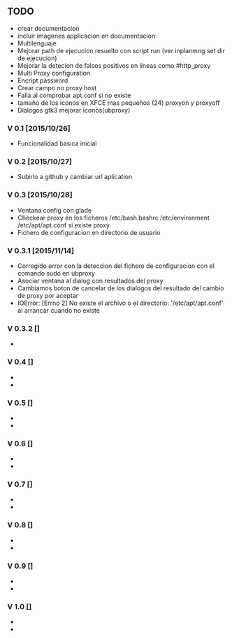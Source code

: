 ## TODO
* crear documentacion
* incluir imagenes applicacion en documentacion
* Multilenguaje
* Mejorar path de ejecucion resuelto con script run (ver inplanmng set dir de ejecucion)
* Mejorar la detecion de falsos positivos en líneas como #http_proxy
* Multi Proxy configuration
* Encript password
* Crear campo no proxy host
* Falla al comprobar apt.conf si no existe
* tamaño de los iconos en XFCE mas pequeños (24) proxyon y proxyoff
* Dialogos gtk3  mejorar iconos(ubproxy)


### V 0.1 [2015/10/26]
* Funcionalidad basica inicial

### V 0.2 [2015/10/27]
* Subirlo a github y cambiar url aplication

### V 0.3 [2015/10/28]
* Ventana config con glade
* Checkear proxy en los ficheros /etc/bash.bashrc /etc/environment /etc/apt/apt.conf si existe proxy
* Fichero de configuracion en directorio de usuario

### V 0.3.1 [2015/11/14]
* Corregido error con la deteccion del fichero de configuracion con el comando sudo en ubproxy
* Asociar ventana al dialog con resultados del proxy
* Cambiamos boton de cancelar de los dialogos del resultado del cambio de proxy por aceptar
* IOError: [Errno 2] No existe el archivo o el directorio: '/etc/apt/apt.conf' al arrancar cuando no existe


### V 0.3.2 []
* 

### V 0.4 []
*
*

### V 0.5 []
*
*

### V 0.6 []
*
*

### V 0.7 []
*
*

### V 0.8 []
*
*

### V 0.9 []
*
*

### V 1.0 []
*
*
